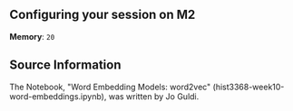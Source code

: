 ## Configuring your session on M2

<!-- Your session's settings should look like the following image: 

<!-- ![placeholdertext](https://github.com/stephbuon/digital-history/blob/master/images/data_team_fields.png?raw=true)

<!-- __Additional environments to load__: `environment`

<!-- __Custom module paths__: `module use $HOME/text_mining_with_python` -->

__Memory__: `20`

## Source Information
The Notebook, "Word Embedding Models: word2vec" (hist3368-week10-word-embeddings.ipynb), was written by Jo Guldi.
